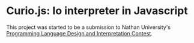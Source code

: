 Curio.js: Io interpreter in Javascript
======================================

This project was started to be a submission to Nathan University's
[Programming Language Design and Interpretation Contest](contest).

[contest]: http://nathansuniversity.com/contest.html
